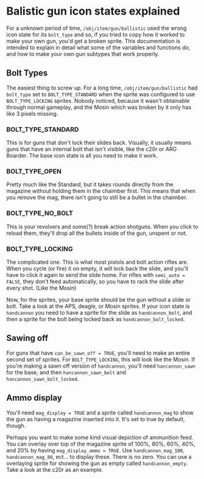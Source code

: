 # Balistic gun icon states explained


For a unknown period of time, `/obj/item/gun/ballistic` used the wrong icon state for its `bolt_type` and so, if you tried to copy how it worked to make your own gun, you'd get a broken sprite.  This documentation is intended to explain in detail what some of the variables and functions do, and how to make your own gun subtypes that work properly.

## Bolt Types
The easiest thing to screw up.  For a long time, `/obj/item/gun/ballistic` had `bolt_type` set to `BOLT_TYPE_STANDARD` when the sprite was configured to use `BOLT_TYPE_LOCKING` sprites.  Nobody noticed, because it wasn't obtainable through normal gameplay, and the Mosin which was broken by it only has like 3 pixels missing.


### BOLT_TYPE_STANDARD
This is for guns that don't lock their slides back.  Visually, it usually means guns that have an internal bolt that isn't visible, like the c20r or ARG Boarder.  The base icon state is all you need to make it work.

### BOLT_TYPE_OPEN
Pretty much like the Standard, but it takes rounds directly from the magazine without holding them in the chaimber first.  This means that when you remove the mag, there isn't going to still be a bullet in the chaimber.

### BOLT_TYPE_NO_BOLT
This is your revolvers and some(?) break action shotguns.  When you click to reload them, they'll drop all the bullets inside of the gun, unspent or not.

### BOLT_TYPE_LOCKING
The complicated one.  This is what most pistols and bolt action rifles are.  When you cycle (or fire) it on empty, it will lock back the slide, and you'll have to click it again to send the slide home.  For rifles with `semi_auto = FALSE`, they don't feed automatically, so you have to rack the slide after every shot.  (Like the Mosin)

Now, for the sprites, your base sprite should be the gun without a slide or bolt.  Take a look at the APS, deagle, or Mosin sprites.  If your icon state is `handcannon` you need to have a sprite for the slide as `handcannon_bolt`, and then a sprite for the bolt being locked back as `handcannon_bolt_locked`.

## Sawing off
For guns that have `can_be_sawn_off = TRUE`, you'll need to make an entire second set of sprites.  For `BOLT_TYPE_LOCKING`, this will look like the Mosin.  If you're making a sawn off version of `handcannon`, you'll need `hancannon_sawn` for the base, and then `hancannon_sawn_bolt` and `hancannon_sawn_bolt_locked`.

## Ammo display
You'll need `mag_display = TRUE` and a sprite called `handcannon_mag` to show the gun as having a magazine inserted into it.  It's set to true by default, though.

Perhaps you want to make some kind visual depiction of ammunition feed.  You can overlay over top of the magazine sprite of 100%, 80%, 60%, 40%, and 20% by having `mag_display_ammo = TRUE`.  Use `handcannon_mag_100`, `handcannon_mag_80`, ect... to display these.    There is no zero.  You can use a overlaying sprite for showing the gun as empty called `handcannon_empty`.  Take a look at the c20r as an example.


